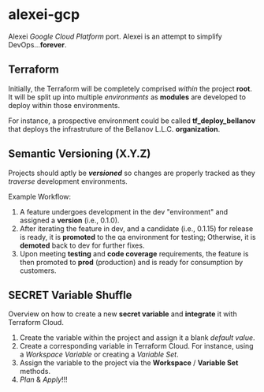 # alexei-gcp

Alexei *Google Cloud Platform* port. Alexei is an attempt to simplify DevOps...**forever**.

## Terraform

Initially, the Terraform will be completely comprised *within* the project **root**. It will be split up into multiple *environments* as **modules** are developed to deploy within those environments.

For instance, a prospective environment could be called **tf_deploy_bellanov** that deploys the infrastruture of the Bellanov L.L.C. **organization**.

## Semantic Versioning (X.Y.Z)

Projects should aptly be ***versioned*** so changes are properly tracked as they *traverse* development environments.

Example Workflow:

1. A feature undergoes development in the dev "environment" and assigned a **version** (i.e., 0.1.0).
1. After iterating the feature in dev, and a candidate (i.e., 0.1.15) for release is ready, it is **promoted** to the qa environment for testing; Otherwise, it is **demoted** back to dev for further fixes.
1. Upon meeting **testing** and **code coverage** requirements, the feature is then promoted to **prod** (production) and is ready for consumption by customers.

## SECRET Variable Shuffle

Overview on how to create a new **secret variable** and **integrate** it with Terraform Cloud.

1. Create the variable within the project and assign it a blank *default value*.
1. Create a corresponding variable in Terraform Cloud. For instance, using a *Workspace Variable* or creating a *Variable Set*.
1. Assign the variable to the project via the **Workspace** / **Variable Set** methods.
1. *Plan* & *Apply*!!!